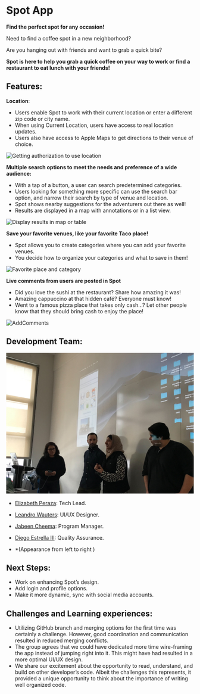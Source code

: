 # Spot App


**Find the perfect spot for any occasion!**

Need to find a coffee spot in a new neighborhood?

Are you hanging out with friends and want to grab a quick bite?

 
**Spot is here to help you grab a quick coffee on your way to work or find a restaurant to eat lunch with your friends!**


## Features:

**Location**:

-   Users enable Spot to work with their current location or enter a different zip code or city name.
-   When using Current Location, users have access to real location updates.
-   Users also have access to Apple Maps to get directions to their venue of choice.


  ![Getting authorization to use location](https://github.com/EliPeraza/VenueTips_GroupProject/blob/master/spot-location-app.gif)

**Multiple search options to meet the needs and preference of a wide audience:**

-   With a tap of a button, a user can search predetermined categories.
-   Users looking for something more specific can use the search bar option, and narrow their search by type of venue and location.
-   Spot shows nearby suggestions for the adventurers out there as well!
-   Results are displayed in a map with annotations or in a list view.

![Display results in map or table](https://github.com/EliPeraza/VenueTips_GroupProject/blob/master/Spot_mapAndListView.gif)

  

**Save your favorite venues, like your favorite Taco place!**

-   Spot allows you to create categories where you can add your favorite venues.
-   You decide how to organize your categories and what to save in them!

![Favorite place and category](https://github.com/EliPeraza/VenueTips_GroupProject/blob/master/Spot_Favorite_places.gif)
  

**Live comments from users are posted in Spot**

-   Did you love the sushi at the restaurant? Share how amazing it was!
-   Amazing cappuccino at that hidden café? Everyone must know!
-   Went to a famous pizza place that takes only cash…? Let other people know that they should bring cash to enjoy the place!

  ![AddComments](https://github.com/EliPeraza/VenueTips_GroupProject/blob/master/Spot_add%20comments.gif)

## Development Team:

![Spot demo](https://github.com/EliPeraza/VenueTips_GroupProject/blob/master/spotDemo.jpg)

-   [Elizabeth Peraza](https://github.com/EliPeraza):  Tech Lead.
-   [Leandro Wauters](https://github.com/leandrowauters): UI/UX Designer.
-   [Jabeen Cheema](https://github.com/JabeenCheema): Program Manager.
-   [Diego Estrella III](https://github.com/Destrella3): Quality Assurance.

 -  *(Appearance from left to right )
  

## Next Steps:

-   Work on enhancing Spot’s design.
-   Add login and profile options.
-   Make it more dynamic, sync with social media accounts.

  

## Challenges and Learning experiences:

-   Utilizing GitHub branch and merging options for the first time was certainly a challenge. However, good coordination and communication resulted in reduced merging conflicts.
-   The group agrees that we could have dedicated more time wire-framing the app instead of jumping right into it. This might have had resulted in a more optimal UI/UX design.
-   We share our excitement about the opportunity to read, understand, and build on other developer’s code. Albeit the challenges this represents, it provided a unique opportunity to think about the importance of writing well organized code.


